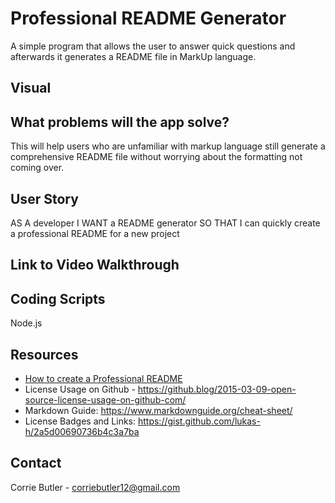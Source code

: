 # Professional README Generator
A simple program that allows the user to answer quick questions and afterwards it generates a README file in MarkUp language. 


## Visual


## What problems will the app solve?
This will help users who are unfamiliar with markup language still generate a comprehensive README file without worrying about the formatting not coming over. 

## User Story
AS A developer
I WANT a README generator
SO THAT I can quickly create a professional README for a new project

## Link to Video Walkthrough


## Coding Scripts
Node.js

## Resources
- [How to create a Professional README](./readme-guide.md)
- License Usage on Github - https://github.blog/2015-03-09-open-source-license-usage-on-github-com/
- Markdown Guide: https://www.markdownguide.org/cheat-sheet/
- License Badges and Links: https://gist.github.com/lukas-h/2a5d00690736b4c3a7ba

## Contact
Corrie Butler - corriebutler12@gmail.com
